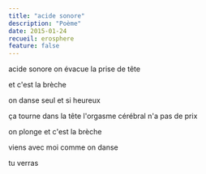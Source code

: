 ```yaml
---
title: "acide sonore"
description: "Poème"
date: 2015-01-24
recueil: erosphere
feature: false
---
```


acide sonore
on évacue la prise de tête

et c'est la brèche

on danse
seul et si heureux

ça tourne dans la tête
l'orgasme cérébral
n'a pas de prix

on plonge
et c'est la brèche

viens avec moi
comme on danse

tu verras
